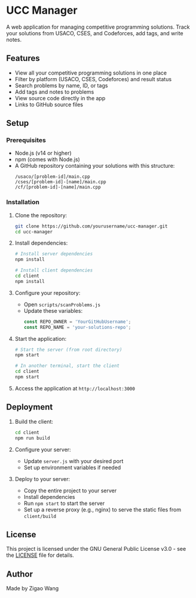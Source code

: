 # UCC Manager

A web application for managing competitive programming solutions. Track your solutions from USACO, CSES, and Codeforces, add tags, and write notes.

## Features

- View all your competitive programming solutions in one place
- Filter by platform (USACO, CSES, Codeforces) and result status
- Search problems by name, ID, or tags
- Add tags and notes to problems
- View source code directly in the app
- Links to GitHub source files

## Setup

### Prerequisites

- Node.js (v14 or higher)
- npm (comes with Node.js)
- A GitHub repository containing your solutions with this structure:
  ```
  /usaco/[problem-id]/main.cpp
  /cses/[problem-id]-[name]/main.cpp
  /cf/[problem-id]-[name]/main.cpp
  ```

### Installation

1. Clone the repository:
   ```bash
   git clone https://github.com/yourusername/ucc-manager.git
   cd ucc-manager
   ```

2. Install dependencies:
   ```bash
   # Install server dependencies
   npm install
   
   # Install client dependencies
   cd client
   npm install
   ```

3. Configure your repository:
   - Open `scripts/scanProblems.js`
   - Update these variables:
     ```javascript
     const REPO_OWNER = 'YourGitHubUsername';
     const REPO_NAME = 'your-solutions-repo';
     ```

4. Start the application:
   ```bash
   # Start the server (from root directory)
   npm start
   
   # In another terminal, start the client
   cd client
   npm start
   ```

5. Access the application at `http://localhost:3000`

## Deployment

1. Build the client:
   ```bash
   cd client
   npm run build
   ```

2. Configure your server:
   - Update `server.js` with your desired port
   - Set up environment variables if needed

3. Deploy to your server:
   - Copy the entire project to your server
   - Install dependencies
   - Run `npm start` to start the server
   - Set up a reverse proxy (e.g., nginx) to serve the static files from `client/build`

## License

This project is licensed under the GNU General Public License v3.0 - see the [LICENSE](LICENSE) file for details.

## Author

Made by Zigao Wang
